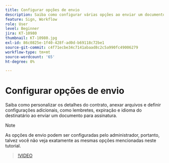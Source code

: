 ```yaml
---
title: Configurar opções de envio
description: Saiba como configurar várias opções ao enviar um documento para assinatura
feature: Sign, Workflow
role: User
level: Beginner
jira: KT-10980
thumbnail: KT-10980.jpg
exl-id: 86c0825e-1f40-428f-ad0d-b69118c72be1
source-git-commit: c4f71ecbe34c7141abaad8c2c5a990fc49006279
workflow-type: tm+mt
source-wordcount: '65'
ht-degree: 0%

---
```


# Configurar opções de envio

Saiba como personalizar os detalhes do contrato, anexar arquivos e definir configurações adicionais, como lembretes, expiração e idioma do destinatário ao enviar um documento para assinatura.

>[!NOTE]
>
>As opções de envio podem ser configuradas pelo administrador, portanto, talvez você não veja exatamente as mesmas opções mencionadas neste tutorial.

>[!VIDEO](https://video.tv.adobe.com/v/3416163?quality=12&learn=on&hidetitle=true&captions=por_br)
